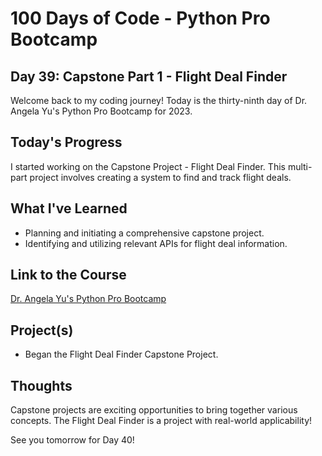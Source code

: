 # 100 Days of Code - Python Pro Bootcamp
## Day 39: Capstone Part 1 - Flight Deal Finder

Welcome back to my coding journey! Today is the thirty-ninth day of Dr. Angela Yu's Python Pro Bootcamp for 2023.

## Today's Progress
I started working on the Capstone Project - Flight Deal Finder. This multi-part project involves creating a system to find and track flight deals.

## What I've Learned
- Planning and initiating a comprehensive capstone project.
- Identifying and utilizing relevant APIs for flight deal information.

## Link to the Course
[Dr. Angela Yu's Python Pro Bootcamp](https://www.udemy.com/course/100-days-of-code/)

## Project(s)
- Began the Flight Deal Finder Capstone Project.

## Thoughts
Capstone projects are exciting opportunities to bring together various concepts. The Flight Deal Finder is a project with real-world applicability!

See you tomorrow for Day 40!

